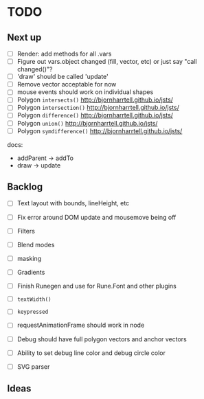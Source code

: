 # TODO

## Next up

- [ ] Render: add methods for all .vars
- [ ] Figure out vars.object changed (fill, vector, etc) or just say "call changed()"?
- [ ] 'draw' should be called 'update'
- [ ] Remove vector acceptable for now
- [ ] mouse events should work on individual shapes
- [ ] Polygon `intersects()` http://bjornharrtell.github.io/jsts/
- [ ] Polygon `intersection()` http://bjornharrtell.github.io/jsts/
- [ ] Polygon `difference()` http://bjornharrtell.github.io/jsts/
- [ ] Polygon `union()` http://bjornharrtell.github.io/jsts/
- [ ] Polygon `symdifference()` http://bjornharrtell.github.io/jsts/

docs:
  - addParent -> addTo
  - draw -> update

## Backlog

- [ ] Text layout with bounds, lineHeight, etc
- [ ] Fix error around DOM update and mousemove being off
- [ ] Filters
- [ ] Blend modes
- [ ] masking
- [ ] Gradients
- [ ] Finish Runegen and use for Rune.Font and other plugins
- [ ] `textWidth()`
- [ ] `keypressed`
- [ ] requestAnimationFrame should work in node
- [ ] Debug should have full polygon vectors and anchor vectors
- [ ] Ability to set debug line color and debug circle color
- [ ] SVG parser


## Ideas
